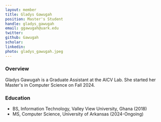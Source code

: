 ```yaml
---
layout: member
title: Gladys Gawugah
position: Master's Student
handle: gladys_gawugah
email: ggawugah@uark.edu
twitter:
github: Gawugah
scholar: 
linkedin: 
photo: gladys_gawugah.jpeg
---
```


### Overview
Gladys Gawugah is a Graduate Assistant at the AICV Lab. She started her Master's in Computer Science on Fall 2024. 



### Education
- BS, Information Technology, Valley View University, Ghana (2018)
- MS, Computer Science, University of Arkansas (2024-Ongoing)

